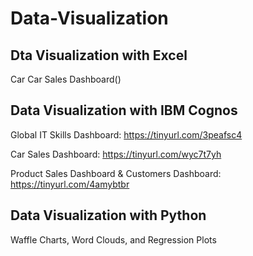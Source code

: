 # Data-Visualization

## Dta Visualization with Excel
   Car Car Sales Dashboard()

## Data Visualization with IBM Cognos
   Global IT Skills Dashboard: https://tinyurl.com/3peafsc4

   Car Sales Dashboard: https://tinyurl.com/wyc7t7yh

   Product Sales Dashboard & Customers Dashboard: https://tinyurl.com/4amybtbr

## Data Visualization with Python
   Waffle Charts, Word Clouds, and Regression Plots

